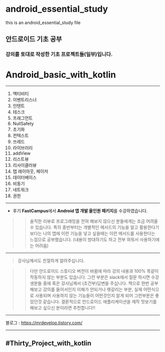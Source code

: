 # android_essential_study
this is an android_essential_study file

## 안드로이드 기초 공부

### 강의를 토대로 작성한 기초 프로젝트들(일부)입니다.

# Android_basic_with_kotlin
-------------------

1. 액티비티
2. 이벤트리스너
3. 인텐트
4. 테스크
5. 프래그먼트
6. NullSafety
7. 초기화
8. 컨텍스트
9. 쓰레드
10. 라이브러리
11. addView
12. 리스트뷰
13. 리사이클러뷰
14. 탭 레이아웃, 페이저
15. 데이터베이스
16. 비동기
17. 네트워크
18. 권한


---
- 후기
**FastCampus**에서 **Android 앱 개발 올인원 패키지**를 수강하였습니다.

>>솔직한 리뷰로 프로그래밍을 전혀 해보지 않으신 분들에게는 조금 어려울 수 있습니다.
특히 중반부터는 개별적인 메서드의 기능을 알고 활용한다기 보다는 나의 앱에 이런 기능을 넣고 싶을때는 
이런 메서드를 사용한다는 느낌으로 공부했습니다.
(내용이 방대하기도 하고 전부 외워서 사용하기에는 어려움)

---

> 강사님께서도 친절하게 알려주십니다.

>> 다만 안드로이드 스튜디오 버전이 바뀜에 따라 강의 내용과 100% 똑같이 작동하지 않는 부분도 있습니다.
그런 부분은 slack에서 질문 하시면 수강생분들 중에 혹은 강사님께서 (조건부)답변을 주십니다.
책으로 한번 공부해보고 강의를 들어서인지 이해가 안되거나 헷갈리는 부분, 실제 어떤식으로 사용되며
사용하지 않는 기능들이 어떤것인지 알게 되어 그런부분은 좋았던것 같습니다.
결론적으로 안드로이드 애플리케이션을 제작 맛보기를 해보고 싶으신 분이라면 추천합니다!!

---
블로그 : <https://mrdevelop.tistory.com/>


---

#Thirty_Project_with_kotlin
------------
